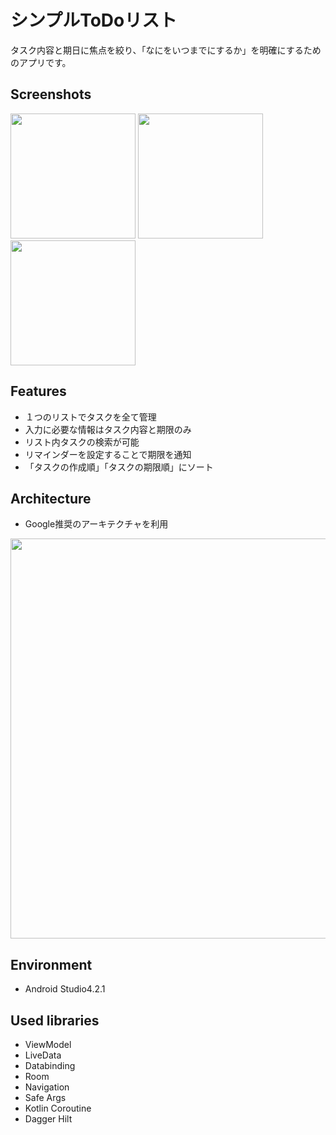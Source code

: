 # シンプルToDoリスト
タスク内容と期日に焦点を絞り、「なにをいつまでにするか」を明確にするためのアプリです。
## Screenshots
<img src="https://user-images.githubusercontent.com/87401291/126035602-60714f79-822c-4e6a-9571-a60462a6b80f.png" width="200px"> <img src="https://user-images.githubusercontent.com/87401291/126035778-a021dc95-8014-49de-9833-f5f2de68ea5b.png" width="200px"> <img src="https://user-images.githubusercontent.com/87401291/126035810-64c186cf-5200-48c3-9e07-1340bed53541.png" width="200px">
## Features
* １つのリストでタスクを全て管理  
* 入力に必要な情報はタスク内容と期限のみ  
* リスト内タスクの検索が可能  
* リマインダーを設定することで期限を通知  
* 「タスクの作成順」「タスクの期限順」にソート  
## Architecture
* Google推奨のアーキテクチャを利用
<img src="https://user-images.githubusercontent.com/87401291/126036595-306d9406-9a38-43cc-9568-7b6523271f0f.jpeg" width="640px">

## Environment
* Android Studio4.2.1
## Used libraries
* ViewModel
* LiveData
* Databinding
* Room
* Navigation
* Safe Args
* Kotlin Coroutine
* Dagger Hilt
